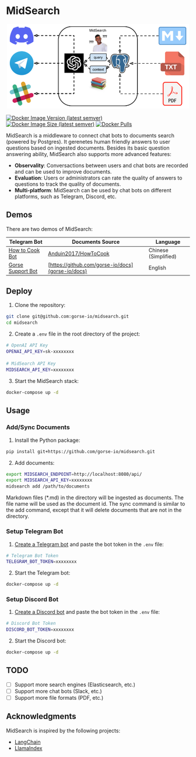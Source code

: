 # MidSearch

<p align="center">
<img width=500 src="./assets/midsearch.png">
</p>

[![Docker Image Version (latest semver)](https://img.shields.io/docker/v/zhenghaoz/midsearch)](https://hub.docker.com/r/zhenghaoz/midsearch)
[![Docker Image Size (latest semver)](https://img.shields.io/docker/image-size/zhenghaoz/midsearch)](https://hub.docker.com/r/zhenghaoz/midsearch)
[![Docker Pulls](https://img.shields.io/docker/pulls/zhenghaoz/midsearch)](https://hub.docker.com/r/zhenghaoz/midsearch)

MidSearch is a middleware to connect chat bots to documents search (powered by Postgres). It gerenetes human friendly answers to user questions based on ingested documents. Besides its basic question answering ability, MidSearch also supports more advanced features:

- **Observality**: Conversactions between users and chat bots are recorded and can be used to improve documents.
- **Evaluation**: Users or administrators can rate the quality of answers to questions to track the quality of documents.
- **Multi-platform**: MidSearch can be used by chat bots on different platforms, such as Telegram, Discord, etc.

## Demos

There are two demos of MidSearch:

| Telegram Bot | Documents Source | Language |
|-|-|-|
| [How to Cook Bot](https://t.me/how_to_cook_bot) | [Anduin2017/HowToCook](https://github.com/Anduin2017/HowToCook) | Chinese (Simplified) |
| [Gorse Support Bot](https://t.me/gorse_support_bot) | [https://github.com/gorse-io/docs](gorse-io/docs) | English |

## Deploy

1. Clone the repository:

```bash
git clone git@github.com:gorse-io/midsearch.git
cd midsearch
```

2. Create a `.env` file in the root directory of the project:

```bash
# OpenAI API Key
OPENAI_API_KEY=sk-xxxxxxxx

# MidSearch API Key
MIDSEARCH_API_KEY=xxxxxxxx
```

3. Start the MidSearch stack:

```bash
docker-compose up -d
```

## Usage

### Add/Sync Documents

1. Install the Python package:

```bash
pip install git+https://github.com/gorse-io/midsearch.git
```

2. Add documents:

```bash
export MIDSEARCH_ENDPOINT=http://localhost:8080/api/
export MIDSEARCH_API_KEY=xxxxxxxx
midsearch add /path/to/documents
```

Markdown files (*.md) in the directory will be ingested as documents. The file name will be used as the document id. The sync command is similar to the add command, except that it will delete documents that are not in the directory.

### Setup Telegram Bot

1. [Create a Telegram bot](https://sendpulse.com/knowledge-base/chatbot/telegram/create-telegram-chatbot) and paste the bot token in the `.env` file:

```bash
# Telegram Bot Token
TELEGRAM_BOT_TOKEN=xxxxxxxx
```

2. Start the Telegram bot:

```bash
docker-compose up -d
```

### Setup Discord Bot

1. [Create a Discord bot](https://discordpy.readthedocs.io/en/stable/discord.html) and paste the bot token in the `.env` file:

```bash
# Discord Bot Token
DISCORD_BOT_TOKEN=xxxxxxxx
```

2. Start the Discord bot:

```bash
docker-compose up -d
```

## TODO

- [ ] Support more search engines (Elasticsearch, etc.)
- [ ] Support more chat bots (Slack, etc.)
- [ ] Support more file formats (PDF, etc.)

## Acknowledgments

MidSearch is inspired by the following projects:

- [LangChain](https://github.com/hwchase17/langchain)
- [LlamaIndex](https://github.com/jerryjliu/llama_index)
